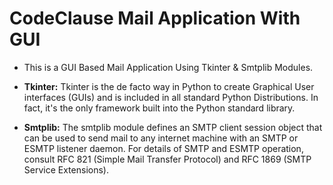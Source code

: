 # CodeClause Mail Application With GUI
- This is a GUI Based Mail Application Using Tkinter &amp; Smtplib Modules.

- **Tkinter:** Tkinter is the de facto way in Python to create Graphical User interfaces (GUIs) and is included in all standard Python Distributions. In fact, it's the only framework built into the Python standard library.

- **Smtplib:** The smtplib module defines an SMTP client session object that can be used to send mail to any internet machine with an SMTP or ESMTP listener daemon. For details of SMTP and ESMTP operation, consult RFC 821 (Simple Mail Transfer Protocol) and RFC 1869 (SMTP Service Extensions).
